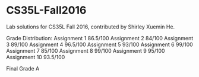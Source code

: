 # CS35L-Fall2016

Lab solutions for CS35L Fall 2016, contributed by Shirley Xuemin He.

Grade Distribution:
Assignment 1  86.5/100
Assignment 2  84/100
  Assignment 3  89/100
  Assignment 4  96.5/100
  Assignment 5  93/100
  Assignment 6  99/100
  Assignment 7  85/100
  Assignment 8  99/100
  Assignment 9  95/100
  Assignment 10 93.5/100
  
  Final Grade A
